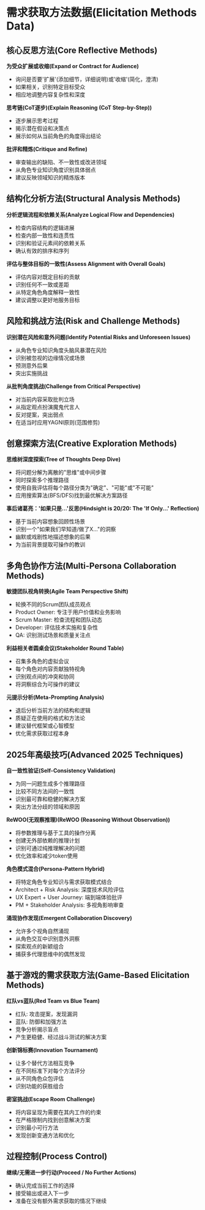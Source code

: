 # 需求获取方法数据(Elicitation Methods Data)

## 核心反思方法(Core Reflective Methods)

**为受众扩展或收缩(Expand or Contract for Audience)**

- 询问是否要'扩展'(添加细节，详细说明)或'收缩'(简化，澄清)
- 如果相关，识别特定目标受众
- 相应地调整内容复杂性和深度

**思考链(CoT逐步)(Explain Reasoning (CoT Step-by-Step))**

- 逐步展示思考过程
- 揭示潜在假设和决策点
- 展示如何从当前角色的角度得出结论

**批评和精炼(Critique and Refine)**

- 审查输出的缺陷、不一致性或改进领域
- 从角色专业知识角度识别具体弱点
- 建议反映领域知识的精炼版本

## 结构化分析方法(Structural Analysis Methods)

**分析逻辑流程和依赖关系(Analyze Logical Flow and Dependencies)**

- 检查内容结构的逻辑进展
- 检查内部一致性和连贯性
- 识别和验证元素间的依赖关系
- 确认有效的排序和序列

**评估与整体目标的一致性(Assess Alignment with Overall Goals)**

- 评估内容对既定目标的贡献
- 识别任何不一致或差距
- 从特定角色角度解释一致性
- 建议调整以更好地服务目标

## 风险和挑战方法(Risk and Challenge Methods)

**识别潜在风险和意外问题(Identify Potential Risks and Unforeseen Issues)**

- 从角色专业知识角度头脑风暴潜在风险
- 识别被忽视的边缘情况或场景
- 预测意外后果
- 突出实施挑战

**从批判角度挑战(Challenge from Critical Perspective)**

- 对当前内容采取批判立场
- 从指定观点扮演魔鬼代言人
- 反对提案，突出弱点
- 在适当时应用YAGNI原则(范围修剪)

## 创意探索方法(Creative Exploration Methods)

**思维树深度探索(Tree of Thoughts Deep Dive)**

- 将问题分解为离散的"思维"或中间步骤
- 同时探索多个推理路径
- 使用自我评估将每个路径分类为"确定"、"可能"或"不可能"
- 应用搜索算法(BFS/DFS)找到最优解决方案路径

**事后诸葛亮：'如果只是...'反思(Hindsight is 20/20: The 'If Only...' Reflection)**

- 基于当前内容想象回顾性场景
- 识别一个"如果我们早知道/做了X..."的洞察
- 幽默或戏剧性地描述想象的后果
- 为当前背景提取可操作的教训

## 多角色协作方法(Multi-Persona Collaboration Methods)

**敏捷团队视角转换(Agile Team Perspective Shift)**

- 轮换不同的Scrum团队成员观点
- Product Owner: 专注于用户价值和业务影响
- Scrum Master: 检查流程和团队动态
- Developer: 评估技术实施和复杂性
- QA: 识别测试场景和质量关注点

**利益相关者圆桌会议(Stakeholder Round Table)**

- 召集多角色的虚拟会议
- 每个角色对内容贡献独特视角
- 识别观点间的冲突和协同
- 将洞察综合为可操作的建议

**元提示分析(Meta-Prompting Analysis)**

- 退后分析当前方法的结构和逻辑
- 质疑正在使用的格式和方法论
- 建议替代框架或心智模型
- 优化需求获取过程本身

## 2025年高级技巧(Advanced 2025 Techniques)

**自一致性验证(Self-Consistency Validation)**

- 为同一问题生成多个推理路径
- 比较不同方法间的一致性
- 识别最可靠和稳健的解决方案
- 突出方法分歧的领域和原因

**ReWOO(无观察推理)(ReWOO (Reasoning Without Observation))**

- 将参数推理与基于工具的操作分离
- 创建无外部依赖的推理计划
- 识别可通过纯推理解决的问题
- 优化效率和减少token使用

**角色模式混合(Persona-Pattern Hybrid)**

- 将特定角色专业知识与需求获取模式结合
- Architect + Risk Analysis: 深度技术风险评估
- UX Expert + User Journey: 端到端体验批评
- PM + Stakeholder Analysis: 多视角影响审查

**涌现协作发现(Emergent Collaboration Discovery)**

- 允许多个视角自然涌现
- 从角色交互中识别意外洞察
- 探索观点的新颖组合
- 捕获多代理思维中的偶然发现

## 基于游戏的需求获取方法(Game-Based Elicitation Methods)

**红队vs蓝队(Red Team vs Blue Team)**

- 红队: 攻击提案，发现漏洞
- 蓝队: 防御和加强方法
- 竞争分析揭示盲点
- 产生更稳健、经过战斗测试的解决方案

**创新锦标赛(Innovation Tournament)**

- 让多个替代方法相互竞争
- 在不同标准下对每个方法评分
- 从不同角色众包评估
- 识别功能的获胜组合

**密室挑战(Escape Room Challenge)**

- 将内容呈现为需要在其内工作的约束
- 在严格限制内找到创意解决方案
- 识别最小可行方法
- 发现创新变通方法和优化

## 过程控制(Process Control)

**继续/无需进一步行动(Proceed / No Further Actions)**

- 确认完成当前工作的选择
- 接受输出或进入下一步
- 准备在没有额外需求获取的情况下继续

